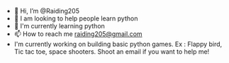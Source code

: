 - 👋 Hi, I’m @Raiding205
- 👀 I am looking to help people learn python
- 🌱 I'm currently learning python
- 📫 How to reach me raiding205@gmail.com
- I'm currently working on building basic python games. Ex : Flappy bird, Tic tac toe, space shooters. Shoot an email if you want to help me!

<!---
Raiding205/Raiding205 is a ✨ special ✨ repository because its `README.md` (this file) appears on your GitHub profile.
You can click the Preview link to take a look at your changes.
--->
